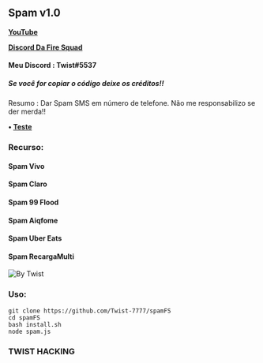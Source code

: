 ## Spam v1.0

<b>[YouTube](https://youtube.com/channel/UCBZld3eQeyxKmNeholLkpCg)</b>
<br>

<b>[Discord Da Fire Squad](https://discord.gg/MNHaPVeZb7)</b>
<br>

#### Meu Discord : Twist#5537


##### Se você for copiar o código deixe os créditos!!
Resumo : Dar Spam SMS em número de telefone.
Não me responsabilizo se der merda!!

<b>• [Teste](HTTPS://xvideos.com)</b>
<br>


### Recurso:
#### Spam Vivo
#### Spam Claro
#### Spam 99 Flood
#### Spam Aiqfome
#### Spam Uber Eats
#### Spam RecargaMulti

![By Twist](https://cdn.discordapp.com/attachments/805243146258743306/805970552622809108/Screenshot_20210201-221748_Termux2.jpg)

### Uso:

```
git clone https://github.com/Twist-7777/spamFS
cd spamFS
bash install.sh
node spam.js
```

### TWIST HACKING
